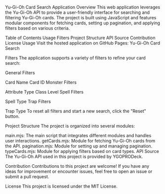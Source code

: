 Yu-Gi-Oh Card Search Application
Overview
This web application leverages the Yu-Gi-Oh API to provide a user-friendly interface for searching and filtering Yu-Gi-Oh cards. The project is built using JavaScript and features modular components for fetching cards, setting up pagination, and applying filters based on various criteria.

Table of Contents
Usage
Filters
Project Structure
API Source
Contribution
License
Usage
Visit the hosted application on GitHub Pages: Yu-Gi-Oh Card Search

Filters
The application supports a variety of filters to refine your card search:

General Filters

Card Name
Card ID
Monster Filters

Attribute
Type
Class
Level
Spell Filters

Spell Type
Trap Filters

Trap Type
To reset all filters and start a new search, click the "Reset" button.

Project Structure
The project is organized into several modules:

main.mjs: The main script that integrates different modules and handles user interactions.
getCards.mjs: Module for fetching Yu-Gi-Oh cards from the API.
pagination.mjs: Module for setting up and managing pagination.
typeCards.mjs: Module for applying filters based on card types.
API Source
The Yu-Gi-Oh API used in this project is provided by YGOPRODeck.

Contribution
Contributions to this project are welcome! If you have any ideas for improvement or encounter issues, feel free to open an issue or submit a pull request.

License
This project is licensed under the MIT License.


